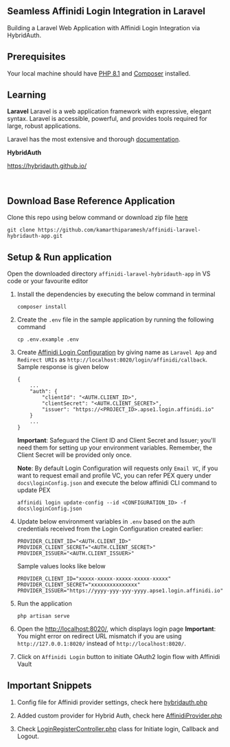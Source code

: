 ## Seamless Affinidi Login Integration in Laravel

Building a Laravel Web Application with Affinidi Login Integration via HybridAuth.

## Prerequisites
Your local machine should have [PHP 8.1](https://www.php.net/downloads) and [Composer](https://getcomposer.org/download/) installed.

## Learning 

**Laravel**
Laravel is a web application framework with expressive, elegant syntax. 
Laravel is accessible, powerful, and provides tools required for large, robust applications.

Laravel has the most extensive and thorough [documentation](https://laravel.com/docs).

**HybridAuth**

https://hybridauth.github.io/

<br>

## Download Base Reference Application

Clone this repo using below command or download zip file [here](https://github.com/kamarthiparamesh/affinidi-laravel-hybridauth-app/archive/refs/heads/main.zip)

```
git clone https://github.com/kamarthiparamesh/affinidi-laravel-hybridauth-app.git
```

## Setup & Run application

Open the downloaded directory `affinidi-laravel-hybridauth-app` in VS code or your favourite editor

 1. Install the dependencies by executing the below command in terminal
    ```
    composer install
    ```
 2. Create the `.env` file in the sample application by running the following command
    ```
    cp .env.example .env
    ```
 3. Create [Affinidi Login Configuration](https://docs.affinidi.com/docs/affinidi-login/login-configuration/#create-login-configuration) by giving name as `Laravel App` and `Redirect URIs` as `http://localhost:8020/login/affinidi/callback`. Sample response is given below
    ```
    {
        ...
        "auth": {
            "clientId": "<AUTH.CLIENT_ID>",
            "clientSecret": "<AUTH.CLIENT_SECRET>",
            "issuer": "https://<PROJECT_ID>.apse1.login.affinidi.io"
        }
        ...
    }
    ```
    **Important**: Safeguard the Client ID and Client Secret and Issuer; you'll need them for setting up your environment variables. Remember, the Client Secret will be provided only once.

    **Note**: By default Login Configuration will requests only `Email VC`, if you want to request email and profile VC, you can refer PEX query under `docs\loginConfig.json` and execute the below affinidi CLI command to update PEX
    ```
    affinidi login update-config --id <CONFIGURATION_ID> -f docs\loginConfig.json
    ```
 
 4. Update below environment variables in `.env` based on the auth credentials received from the Login Configuration created earlier:
    ```
    PROVIDER_CLIENT_ID="<AUTH.CLIENT_ID>"
    PROVIDER_CLIENT_SECRET="<AUTH.CLIENT_SECRET>"
    PROVIDER_ISSUER="<AUTH.CLIENT_ISSUER>"
    ```
    Sample values looks like below
    ```
    PROVIDER_CLIENT_ID="xxxxx-xxxxx-xxxxx-xxxxx-xxxxx"
    PROVIDER_CLIENT_SECRET="xxxxxxxxxxxxxxx"
    PROVIDER_ISSUER="https://yyyy-yyy-yyy-yyyy.apse1.login.affinidi.io"
    ```
5. Run the application
    ```
    php artisan serve
    ```
6. Open the [http://localhost:8020/](http://localhost:8020/), which displays login page 
    **Important**: You might error on redirect URL mismatch if you are using `http://127.0.0.1:8020/` instead of `http://localhost:8020/`. 
7. Click on `Affinidi Login` button to initiate OAuth2 login flow with Affinidi Vault



## Important Snippets

1. Config file for Affinidi provider settings, check here [hybridauth.php](config/hybridauth.php)

2. Added custom provider for Hybrid Auth, check here [AffinidiProvider.php](/app/Providers/AffinidiProvider.php)

3. Check [LoginRegisterController.php](app/Http/Controllers/LoginRegisterController.php) class for Initiate login, Callback and Logout.